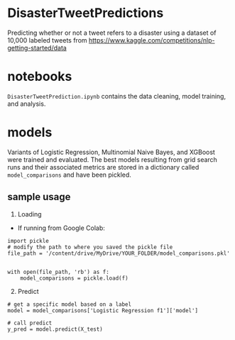 # DisasterTweetPredictions
Predicting whether or not a tweet refers to a disaster using a dataset of 10,000 labeled tweets from https://www.kaggle.com/competitions/nlp-getting-started/data

# notebooks
`DisasterTweetPrediction.ipynb` contains the data cleaning, model training, and analysis.

# models
Variants of Logistic Regression, Multinomial Naive Bayes, and XGBoost were trained and evaluated. The best models resulting from grid search runs and their associated metrics are stored in a dictionary called `model_comparisons` and have been pickled. 

## sample usage 

1. Loading
- If running from Google Colab:

```
import pickle
# modify the path to where you saved the pickle file
file_path = '/content/drive/MyDrive/YOUR_FOLDER/model_comparisons.pkl'


with open(file_path, 'rb') as f:
    model_comparisons = pickle.load(f)
```

2. Predict

```
# get a specific model based on a label
model = model_comparisons['Logistic Regression f1']['model']

# call predict
y_pred = model.predict(X_test)

```


